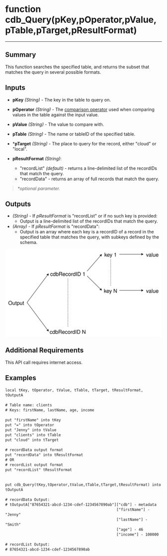 # function cdb_Query(pKey,pOperator,pValue,pTable,pTarget,pResultFormat)
---
## Summary
This function searches the specified table, and returns the subset that matches the query in several possible formats.

## Inputs
* **pKey**  *(String)* - The key in the table to query on.

* **pOperator**  *(String)* - The [comparison operator](./QueryOperators.md) used when comparing values in the table against the input value.

* **pValue**  *(String)* - The value to compare with.

* **pTable** *(String)* - The name or tableID of the specified table.

* \***pTarget** *(String)* - The place to query for the record, either "cloud" or "local".

* **pResultFormat** *(String)*:

	* "recordList" *(default)* - returns a line-delimited list of the recordIDs that match the query.
    * "recordData" - returns an array of full records that match the query.

> _*optional parameter._


## Outputs
* *(String)* - If *pResultFormat* is "recordList" or if no such key is provided:
	* Output is  a line-delimited list of the recordIDs that match the query.
* *(Array)* - If *pResultFormat* is "recordData":
	* Output is an array where each key is a recordID of a record in the specified table that matches the query, with subkeys defined by the schema.

![Record Data Output](images/BasicOutput.svg)

## Additional Requirements
This API call requires internet access.

## Examples
```
local tKey, tOperator, tValue, tTable, tTarget, tResultFormat, tOutputA

# Table name: clients
# Keys: firstName, lastName, age, income

put "firstName" into tKey
put "=" into tOperator
put "Jenny" into tValue
put "clients" into tTable
put "cloud" into tTarget

# recordData output format
put "recordData" into tResultFormat
# OR
# recordList output format
put "recordList" tResultFormat


put cdb_Query(tKey,tOperator,tValue,tTable,tTarget,tResultFormat) into tOutputA

# recordData Output: 
# tOutputA["87654321-abcd-1234-cdef-1234567890ab"]["cdb"] - metadata
                                                  ["firstName"] - "Jenny"
                                                  ["lastName"] - "Smith"
                                                  ["age"] - 46
                                                  ["income"] - 100000
						  
# recordList Output: 
# 87654321-abcd-1234-cdef-1234567890ab
```